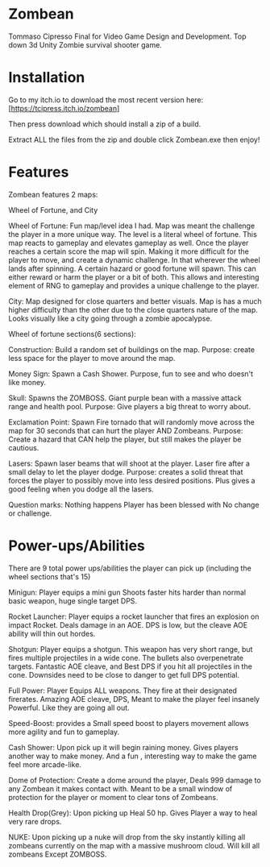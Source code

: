 # Zombean
Tommaso Cipresso Final for Video Game Design and Development. Top down 3d Unity Zombie survival shooter game.

# Installation
Go to my itch.io to download the most recent version here: [https://tcipress.itch.io/zombean]

Then press download which should install a zip of a build.

Extract ALL the files from the zip and double click Zombean.exe then enjoy!

# Features 
Zombean features 2 maps:

Wheel of Fortune, and City

Wheel of Fortune: Fun map/level idea I had. Map was meant the challenge the player in a more unique way. The level is a literal wheel of fortune. This map reacts to gameplay and elevates gameplay as well. Once the player reaches a certain score the map will spin.
Making it more difficult for the player to move, and create a dynamic challenge. In that wherever the wheel lands after spinning. A certain hazard or good fortune will spawn. This can either reward or harm the player or a bit of both. This allows and interesting element of RNG
to gameplay and provides a unique challenge to the player.

City: Map designed for close quarters and better visuals. Map is has a much higher difficulty than the other due to the close quarters nature of the map. Looks visually like a city going through a zombie apocalypse.

Wheel of fortune sections(6 sections):

Construction: Build a random set of buildings on the map. Purpose: create less space for the player to move around the map.

Money Sign: Spawn a Cash Shower. Purpose, fun to see and who doesn't like money.

Skull: Spawns the ZOMBOSS. Giant purple bean with a massive attack range and health pool. Purpose: Give players a big threat to worry about.

Exclamation Point: Spawn Fire tornado that will randomly move across the map for 30 seconds that can hurt the player AND Zombeans. Purpose: Create a hazard that CAN help the player, but still makes the player be cautious.

Lasers: Spawn laser beams that will shoot at the player. Laser fire after a small delay to let the player dodge. Purpose: creates a solid threat that forces the player to possibly move into less desired positions. Plus gives a good feeling when you dodge all the lasers.

Question marks: Nothing happens Player has been blessed with No change or challenge.

# Power-ups/Abilities
There are 9 total power ups/abilities the player can pick up (including the wheel sections that's 15)

Minigun: Player equips a mini gun Shoots faster hits harder than normal basic weapon, huge single target DPS.

Rocket Launcher: Player equips a rocket launcher that fires an explosion on impact Rocket. Deals damage in an AOE. DPS is low, but the cleave AOE ability will thin out hordes.

Shotgun: Player equips a shotgun. This weapon has very short range, but fires multiple projectiles in a wide cone. The bullets also overpenetrate targets. Fantastic AOE cleave, and Best DPS if you hit all projectiles in the cone. Downsides need to be close to danger to get full DPS potential.

Full Power: Player Equips ALL weapons. They fire at their designated firerates. Amazing AOE cleave, DPS, Meant to make the player feel insanely Powerful. Like they are going all out.

Speed-Boost: provides a Small speed boost to players movement allows more agility and fun to gameplay.

Cash Shower: Upon pick up it will begin raining money. Gives players another way to make money. And a fun , interesting way to make the game feel more arcade-like.

Dome of Protection: Create a dome around the player, Deals 999 damage to any Zombean it makes contact with. Meant to be a small window of protection for the player or moment to clear tons of Zombeans.

Health Drop(Grey): Upon picking up Heal 50 hp. Gives Player a way to heal very rare drops.

NUKE: Upon picking up a nuke will drop from the sky instantly killing all zombeans currently on the map with a massive mushroom cloud. Will kill all zombeans Except ZOMBOSS.

